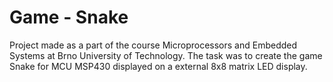 # Game - Snake
Project made as a part of the course Microprocessors and Embedded Systems at Brno University of Technology. The task was to create the game Snake for MCU MSP430 displayed on a external 8x8 matrix LED display.
